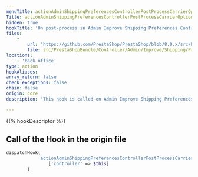 ```yaml
---
menuTitle: actionAdminShippingPreferencesControllerPostProcessCarrierOptionsBefore
Title: actionAdminShippingPreferencesControllerPostProcessCarrierOptionsBefore
hidden: true
hookTitle: 'On post-process in Admin Improve Shipping Preferences Controller'
files:
    -
        url: 'https://github.com/PrestaShop/PrestaShop/blob/8.0.x/src/PrestaShopBundle/Controller/Admin/Improve/Shipping/PreferencesController.php'
        file: src/PrestaShopBundle/Controller/Admin/Improve/Shipping/PreferencesController.php
locations:
    - 'back office'
type: action
hookAliases: 
array_return: false
check_exceptions: false
chain: false
origin: core
description: 'This hook is called on Admin Improve Shipping Preferences post-process before processing the Carrier Options form'

---
```


{{% hookDescriptor %}}

## Call of the Hook in the origin file

```php
dispatchHook(
            'actionAdminShippingPreferencesControllerPostProcessCarrierOptionsBefore',
                ['controller' => $this]
        )
```
